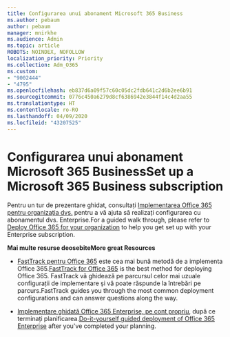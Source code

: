 ```yaml
---
title: Configurarea unui abonament Microsoft 365 Business
ms.author: pebaum
author: pebaum
manager: mnirkhe
ms.audience: Admin
ms.topic: article
ROBOTS: NOINDEX, NOFOLLOW
localization_priority: Priority
ms.collection: Adm_O365
ms.custom:
- "9002444"
- "4795"
ms.openlocfilehash: eb837d6a09f57c60c05dc2fdb641c2d6b2ee6b91
ms.sourcegitcommit: 0776c450a6279d8cf6386942e3844f14c4d2aa55
ms.translationtype: HT
ms.contentlocale: ro-RO
ms.lasthandoff: 04/09/2020
ms.locfileid: "43207525"
---
```

# <a name="set-up-a-microsoft-365-business-subscription"></a><span data-ttu-id="aed6e-102">Configurarea unui abonament Microsoft 365 Business</span><span class="sxs-lookup"><span data-stu-id="aed6e-102">Set up a Microsoft 365 Business subscription</span></span>

<span data-ttu-id="aed6e-103">Pentru un tur de prezentare ghidat, consultați [Implementarea Office 365 pentru organizația dvs.](https://docs.microsoft.com/office365/enterprise/setup-overview-for-enterprises) pentru a vă ajuta să realizați configurarea cu abonamentul dvs. Enterprise.</span><span class="sxs-lookup"><span data-stu-id="aed6e-103">For a guided walk through, please refer to [Deploy Office 365 for your organization](https://docs.microsoft.com/office365/enterprise/setup-overview-for-enterprises) to help you get set up with your Enterprise subscription.</span></span>

<span data-ttu-id="aed6e-104">**Mai multe resurse deosebite**</span><span class="sxs-lookup"><span data-stu-id="aed6e-104">**More great Resources**</span></span>

- <span data-ttu-id="aed6e-105">[FastTrack pentru Office 365](https://docs.microsoft.com/fasttrack/O365-fasttrack-benefit-for-office-365) este cea mai bună metodă de a implementa Office 365.</span><span class="sxs-lookup"><span data-stu-id="aed6e-105">[FastTrack for Office 365](https://docs.microsoft.com/fasttrack/O365-fasttrack-benefit-for-office-365) is the best method for deploying Office 365.</span></span> <span data-ttu-id="aed6e-106">FastTrack vă ghidează pe parcursul celor mai uzuale configurații de implementare și vă poate răspunde la întrebări pe parcurs.</span><span class="sxs-lookup"><span data-stu-id="aed6e-106">FastTrack guides you through the most common deployment configurations and can answer questions along the way.</span></span> 

- <span data-ttu-id="aed6e-107">[Implementare ghidată Office 365 Enterprise, pe cont propriu](https://docs.microsoft.com/office365/enterprise/setup-overview-for-enterprises#do-it-yourself-guided-deployment-of-office-365-enterprise), după ce terminați planificarea.</span><span class="sxs-lookup"><span data-stu-id="aed6e-107">[Do-it-yourself guided deployment of Office 365 Enterprise](https://docs.microsoft.com/office365/enterprise/setup-overview-for-enterprises#do-it-yourself-guided-deployment-of-office-365-enterprise) after you've completed your planning.</span></span> 
